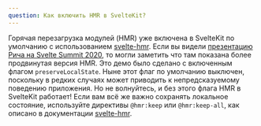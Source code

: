 ```yaml
---
question: Как включить HMR в SvelteKit?
---
```


Горячая перезагрузка модулей (HMR) уже включена в SvelteKit по умолчанию с использованием [svelte-hmr](https://github.com/rixo/svelte-hmr). Если вы видели [презентацию Рича на Svelte Summit 2020](https://ru.svelte.dev/blog/whats-the-deal-with-sveltekit), то могли заметить что там показана более продвинутая версия HMR. Это демо было сделано с включенным флагом `preserveLocalState`. Ныне этот флаг по умолчанию выключен, поскольку в редких случаях может приводить к непредсказуемому поведению приложения. Но не волнуйтесь, и без этого флага HMR в SvelteKit работает! Если вам всё же важно сохранять локальное состояние, используйте директивы  `@hmr:keep` или `@hmr:keep-all`, как описано в документации  [svelte-hmr](https://github.com/rixo/svelte-hmr).
